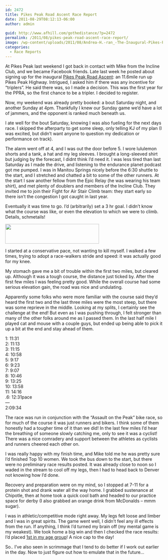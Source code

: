 ```yaml
---
id: 2472
title: Pikes Peak Road Ascent Race Report
date: 2011-08-29T08:12:13-06:00
author: admin
  
guid: http://www.afhill.com/gothedistance/?p=2472
permalink: /2011/08/pikes-peak-road-ascent-race-report/
image: /wp-content/uploads/2011/08/Andrea-H.-ran_-The-Inaugural-Pikes-P...-dailymile1.png
categories:
  - Race Reports
---
```

At Pikes Peak last weekend I got back in contact with Mike from the Incline Club, and we became Facebook friends. Late last week he posted about signing up for the inaugural [Pikes Peak Road Ascent](http://www.trailrunner.com/events/pp_road_ascent.htm): an 11.6mile run up Pikes Peak Highway. Intrigued, I asked him if there was any incentive for &#8220;triplers&#8221;. He said there was, so I made a decision. This was the first year for the PPRA, so the first chance to be a tripler. I decided to register. 

Now, my weekend was already pretty booked: a bout Saturday night, and another Sunday at 4pm. Thankfully I knew our Sunday game we&#8217;d have a lot of jammers, and the opponent is ranked much beneath us. 

I ate well for the bout Saturday, knowing I was also fueling for the next days race. I skipped the afterparty to get some sleep, only telling KJ of my plan (I was excited, but didn&#8217;t want anyone to question my dedication or performance on track). 

The alarm went off at 4, and I was out the door before 5. I wore lululemon shorts and a tank, a hat and my leg sleeves. I brought a long-sleeved shirt but judging by the forecast, I didnt think I&#8217;d need it. I was less tired than last Saturday as I made the drive, and listening to the endurance planet podcast got me pumped. I was in Manitou Springs nicely before the 6:30 shuttle to the start, and I stretched and chatted a bit to some of the other runners. At the start I saw another fellow from the Epic Relay (he was wearing his team shirt), and met plenty of doublers and members of the Incline Club. They invited me to join their Fight for Air Stair Climb team: they start early so there isn&#8217;t the congestion I got caught in last year. 

Eventually it was time to go. I&#8217;d (arbitrarily) set a 3 hr goal. I didn&#8217;t know what the course was like, or even the elevation to which we were to climb. Details, schmetails!

[<img src="http://www.afhill.com/gothedistance/wp-content/uploads/2011/08/Andrea-H.-ran_-The-Inaugural-Pikes-P...-dailymile-300x63.png" alt="" title="Andrea H. ran_ The Inaugural Pikes P... | dailymile" width="300" height="63" class="aligncenter size-medium wp-image-2489" />](http://www.afhill.com/gothedistance/wp-content/uploads/2011/08/Andrea-H.-ran_-The-Inaugural-Pikes-P...-dailymile.png)

I started at a conservative pace, not wanting to kill myself. I walked a few times, trying to adopt a race-walkers stride and speed: it was actually good for my knee. 

My stomach gave me a bit of trouble within the first two miles, but cleared up. Although it was a tough course, the distance just ticked by. After the first few miles I was feeling pretty good. While the overall course had some serious elevation gain, the road was nice and undulating. 

Apparently some folks who were more familiar with the course said they&#8217;d heard the first two and the last three miles were the most steep, but there was some reprieve in the middle. Looking at my splits, I certainly see the challenge at the end! But even as I was pushing through, I felt stronger than many of the other folks around me as I passed them. In the last half mile I played cat and mouse with a couple guys, but ended up being able to pick it up a bit at the end and stay ahead of them.

1: 11:31  
2: 11:13  
3: 11:15  
4: 10:58  
5: 9:17  
6: 9:23  
7: 9:07  
8: 10:46  
9: 13:25  
10: 13:58  
11: 14:16  
.6: 12:31pace  
&#8212;  
2:09:34

The race was run in conjunction with the &#8220;Assault on the Peak&#8221; bike race, so for much of the course it was just runners and bikers. I think some of them honestly had a tougher time of it than we did! In the last few miles I&#8217;d hear the breathing of someone slowly catching me, only to see it was a cyclist! There was a nice comradery and support between the athletes as cyclists and runners cheered each other on.

I was really happy with my finish time, and Mike told me he was pretty sure I&#8217;d finished Top 10 women. We took the bus down to the start, but there were no preliminary race results posted. It was already close to noon so I waded in the stream to cool off my legs, then I had to head back to Denver not knowing how I&#8217;d done.

Recovery and preparation were on my mind, so I stopped at 7-11 for a protein shot and drank water all the way home. I grabbed sustenance at Chipotle, then at home took a quick cool bath and headed to our practice space for derby (I also grabbed an orange drink from McDonalds &#8211; mmm sugar). 

I was in athletic/competitive mode right away. My legs felt loose and limber and I was in great spirits. The game went well, I didn&#8217;t feel any ill effects from the run. If anything, I think I&#8217;d turned my brain off (my mental game is my weakest). We took home a big win and then I checked the race results: I&#8217;d placed [1st in my age group](http://ccrtiming.com/events-results/2011-results/pproad-ascent.htm#awards)! A nice cap to the day! 

So.. I&#8217;ve also seen in scrimmage that I tend to do better if I work out earlier in the day. Now to just figure out how to emulate that in the future&#8230;